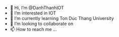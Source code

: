 - 👋 Hi, I’m @DanhThanhIOT
- 👀 I’m interested in IOT
- 🌱 I’m currently learning Ton Duc Thang University
- 💞️ I’m looking to collaborate on
- 📫 How to reach me ...

<!---
DanhThanhIOT/DanhThanhIOT is a ✨ special ✨ repository because its `README.md` (this file) appears on your GitHub profile.
You can click the Preview link to take a look at your changes.
--->
